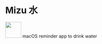 # Mizu 水 
<img src="https://github.com/esoxjem/Mizu/blob/master/Mizu/Resources/Assets.xcassets/AppIcon.appiconset/mizu.png" width="50">
macOS reminder app to drink water
